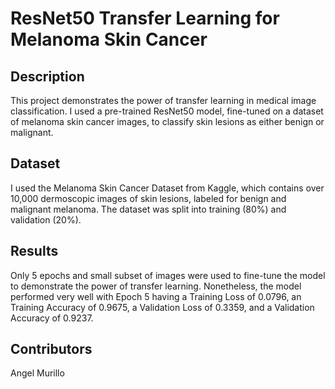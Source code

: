 # ResNet50 Transfer Learning for Melanoma Skin Cancer

## Description

This project demonstrates the power of transfer learning in medical image classification. I used a pre-trained ResNet50 model, fine-tuned on a dataset of melanoma skin cancer images, to classify skin lesions as either benign or malignant.


## Dataset

I used the Melanoma Skin Cancer Dataset from Kaggle, which contains over 10,000 dermoscopic images of skin lesions, labeled for benign and malignant melanoma. The dataset was split into training (80%) and validation (20%). 

## Results

Only 5 epochs and small subset of images were used to fine-tune the model to demonstrate the power of transfer learning. Nonetheless, the model performed very well with Epoch 5 having a Training Loss of 0.0796, an Training Accuracy of 0.9675, a Validation Loss of 0.3359, and a Validation Accuracy of 0.9237. 


## Contributors
Angel Murillo
